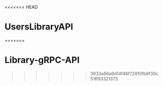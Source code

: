 <<<<<<< HEAD
# UsersLibraryAPI
=======
# Library-gRPC-API
>>>>>>> 3933e66a9d14f46f72910fb9f30c51ff93321373
